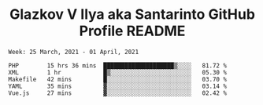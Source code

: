 <h1 align="center">Glazkov V Ilya aka Santarinto GitHub Profile README</h1>

<!--START_SECTION:waka-->
```text
Week: 25 March, 2021 - 01 April, 2021

PHP        15 hrs 36 mins  ████████████████████▒░░░░   81.72 % 
XML        1 hr            █▒░░░░░░░░░░░░░░░░░░░░░░░   05.30 % 
Makefile   42 mins         █░░░░░░░░░░░░░░░░░░░░░░░░   03.70 % 
YAML       35 mins         ▓░░░░░░░░░░░░░░░░░░░░░░░░   03.14 % 
Vue.js     27 mins         ▓░░░░░░░░░░░░░░░░░░░░░░░░   02.42 % 
```
<!--END_SECTION:waka-->